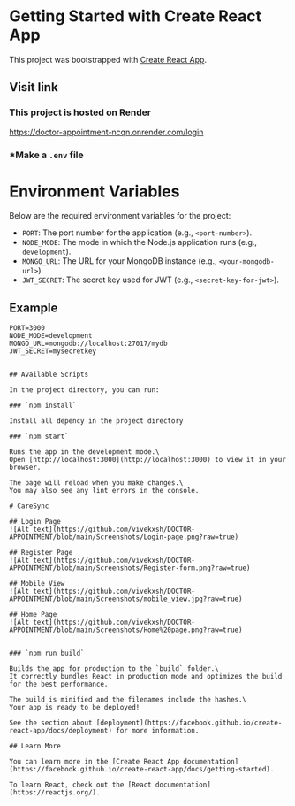 # Getting Started with Create React App

This project was bootstrapped with [Create React App](https://github.com/facebook/create-react-app).

## Visit link
### This project is hosted on Render
https://doctor-appointment-ncqn.onrender.com/login

### *Make a `.env` file
# Environment Variables

Below are the required environment variables for the project:

- `PORT`: The port number for the application (e.g., `<port-number>`).
- `NODE_MODE`: The mode in which the Node.js application runs (e.g., `development`).
- `MONGO_URL`: The URL for your MongoDB instance (e.g., `<your-mongodb-url>`).
- `JWT_SECRET`: The secret key used for JWT (e.g., `<secret-key-for-jwt>`).

## Example

```plaintext
PORT=3000
NODE_MODE=development
MONGO_URL=mongodb://localhost:27017/mydb
JWT_SECRET=mysecretkey


## Available Scripts

In the project directory, you can run:

### `npm install`

Install all depency in the project directory

### `npm start`

Runs the app in the development mode.\
Open [http://localhost:3000](http://localhost:3000) to view it in your browser.

The page will reload when you make changes.\
You may also see any lint errors in the console.

# CareSync

## Login Page
![Alt text](https://github.com/vivekxsh/DOCTOR-APPOINTMENT/blob/main/Screenshots/Login-page.png?raw=true)

## Register Page
![Alt text](https://github.com/vivekxsh/DOCTOR-APPOINTMENT/blob/main/Screenshots/Register-form.png?raw=true)

## Mobile View
![Alt text](https://github.com/vivekxsh/DOCTOR-APPOINTMENT/blob/main/Screenshots/mobile_view.jpg?raw=true)

## Home Page
![Alt text](https://github.com/vivekxsh/DOCTOR-APPOINTMENT/blob/main/Screenshots/Home%20page.png?raw=true)


### `npm run build`

Builds the app for production to the `build` folder.\
It correctly bundles React in production mode and optimizes the build for the best performance.

The build is minified and the filenames include the hashes.\
Your app is ready to be deployed!

See the section about [deployment](https://facebook.github.io/create-react-app/docs/deployment) for more information.

## Learn More

You can learn more in the [Create React App documentation](https://facebook.github.io/create-react-app/docs/getting-started).

To learn React, check out the [React documentation](https://reactjs.org/).
